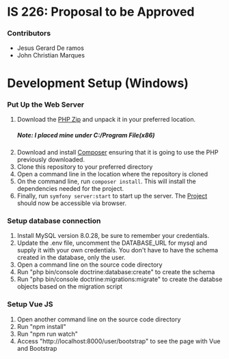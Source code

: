 <h1>IS 226: Proposal to be Approved</h1>
<h3>Contributors</h3>
<ul>
    <li>Jesus Gerard De ramos</li>
    <li>John Christian Marques</li>
</ul>

<h1>Development Setup (Windows)</h1>
<h3>Put Up the Web Server</h3>
<ol>
    <li>Download the <a href="https://windows.php.net/downloads/releases/php-8.1.3-nts-Win32-vs16-x64.zip">PHP Zip</a> and unpack it in your preferred location.
        <h5><strong>Note:</strong> I placed mine under C:/Program File(x86)</h5>
    </li>
    <li>Download and install <a href="https://getcomposer.org/Composer-Setup.exe">Composer</a> ensuring that it is going to use the PHP previously downloaded.</li>
    <li>Clone this repository to your preferred directory</li>
    <li>Open a command line in the location where the repository is cloned</li>
    <li>On the command line, run <code>composer install</code>. This will install the dependencies needed for the project.</li>
    <li>Finally, run <code>symfony server:start</code> to start up the server. The <a href="http://localhost:8000">Project</a> should now be accessible via browser.</a> 
</ol>
<h3>Setup database connection</h3>
<ol>
    <li>Install MySQL version 8.0.28, be sure to remember your credentials.</li>
    <li>Update the .env file, uncomment the DATABASE_URL for mysql and supply it with your own credentials. You don't have to have the schema created in the database, only the user.</li>
    <li>Open a command line on the source code directory</li>
    <li>Run "php bin/console doctrine:database:create" to create the schema</li>
    <li>Run "php bin/console doctrine:migrations:migrate" to create the databse objects based on the migration script</li>
</ol>
<h3>Setup Vue JS</h3>
<ol>
    <li>Open another command line on the source code directory</li>
    <li>Run "npm install"</li>
    <li>Run "npm run watch"</li>
    <li>Access "http://localhost:8000/user/bootstrap" to see the page with Vue and Bootstrap</li>
</ol>